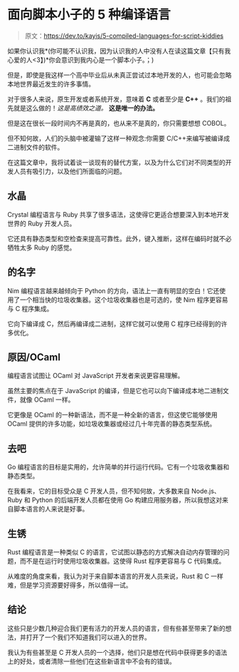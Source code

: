 # 面向脚本小子的 5 种编译语言

> 原文：<https://dev.to/kayis/5-compiled-languages-for-script-kiddies>

如果你认识我*(你可能不认识我，因为认识我的人中没有人在读这篇文章【只有我心爱的人<3】)*你会意识到我内心是一个脚本小子。；)

但是，即使是我这样一个高中毕业后从未真正尝试过本地开发的人，也可能会忽略本地世界最近发生的许多事情。

对于很多人来说，原生开发或者系统开发，意味着 **C** 或者至少是 **C++** 。我们的祖先就是这么做的！*这是高绩效之道。* **这是唯一的办法。**

但是这在很长一段时间内不再是真的，也从来不是真的，你只需要想想 COBOL。

但不知何故，人们的头脑中被灌输了这样一种观念:你需要 C/C++来编写被编译成二进制文件的软件。

在这篇文章中，我将试着谈一谈现有的替代方案，以及为什么它们对不同类型的开发人员有吸引力，以及他们所面临的问题。

## 水晶

Crystal 编程语言与 Ruby 共享了很多语法，这使得它更适合想要深入到本地开发世界的 Ruby 开发人员。

它还具有静态类型和空检查来提高可靠性。此外，键入推断，这样在编码时就不必牺牲太多 Ruby 的感觉。

## 的名字

Nim 编程语言越来越倾向于 Python 的方向，语法上一直有明显的空白！它还使用了一个相当快的垃圾收集器。这个垃圾收集器也是可选的，使 Nim 程序更容易与 C 程序集成。

它向下编译成 C，然后再编译成二进制，这样它就可以使用 C 程序已经得到的许多优化。

## 原因/OCaml

编程语言试图让 OCaml 对 JavaScript 开发者来说更容易理解。

虽然主要的焦点在于 JavaScript 的编译，但是它也可以向下编译成本地二进制文件，就像 OCaml 一样。

它更像是 OCaml 的一种新语法，而不是一种全新的语言，但这使它能够使用 OCaml 提供的许多功能，如垃圾收集器或经过几十年完善的静态类型系统。

## 去吧

Go 编程语言的目标是实用的，允许简单的并行运行代码。它有一个垃圾收集器和静态类型。

在我看来，它的目标受众是 C 开发人员，但不知何故，大多数来自 Node.js、Ruby 和 Python 的后端开发人员都在使用 Go 构建应用服务器，所以我想这对来自脚本语言的人来说是好事。

## 生锈

Rust 编程语言是一种类似 C 的语言，它试图以静态的方式解决自动内存管理的问题，而不是在运行时使用垃圾收集器。这使得 Rust 程序更容易与 C 代码集成。

从难度的角度来看，我认为对于来自脚本语言的开发人员来说，Rust 和 C 一样难，但是学习资源要好得多，所以值得一试。

## 结论

这些只是少数几种迎合我们更有活力的开发人员的语言，但有些甚至带来了新的想法，并打开了一个我们不知道我们可以进入的世界。

我认为有些甚至是 C 开发人员的一个选择，他们只是想在代码中获得更多的语法上的好处，或者清除一些他们在这些新语言中不会有的错误。